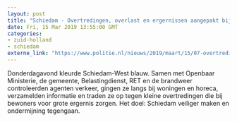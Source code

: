 ```yaml
---
layout: post
title: "Schiedam - Overtredingen, overlast en ergernissen aangepakt bij actieavond Schiedam"
date: Fri, 15 Mar 2019 13:55:00 GMT
categories: 
- zuid-holland 
- schiedam 
externe_link: "https://www.politie.nl/nieuws/2019/maart/15/07-overtredingen-overlast-en-ergernissen-aangepakt-bij-actieavond-schiedam.html"
---
```


Donderdagavond kleurde Schiedam-West blauw. Samen met Openbaar Ministerie, de gemeente, Belastingdienst, RET en de brandweer controleerden agenten verkeer, gingen ze langs bij woningen en horeca, verzamelden informatie en traden ze op tegen kleine overtredingen die bij bewoners voor grote ergernis zorgen. Het doel: Schiedam veiliger maken en ondermijning tegengaan.
